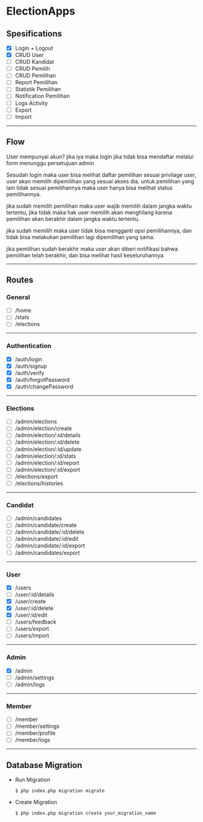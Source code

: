 # ElectionApps

## Spesifications

- [x] Login + Logout
- [x] CRUD User
- [ ] CRUD Kandidat
- [ ] CRUD Pemilih
- [ ] CRUD Pemilihan
- [ ] Report Pemilihan
- [ ] Statistik Pemilihan
- [ ] Notification Pemilihan
- [ ] Logs Activity
- [ ] Export
- [ ] Import
---

## Flow

User mempunyai akun?
 jika iya maka login
 jika tidak bisa mendaftar melalui form menunggu persetujuan admin

Sesudah login maka user bisa melihat daftar pemilihan
sesuai privilage user, user akan memilih dipemilihan yang sesuai akses dia, untuk pemilihan yang lain tidak sesuai pemilihannya maka user hanya bisa melihat status pemilihannya.

jika sudah memilih pemilihan maka user wajib memilih dalam jangka waktu tertentu, jika tidak maka hak user memilih akan menghilang karena pemilihan akan berakhir dalam jangka waktu tertentu.

jika sudah memilih maka user tidak bisa mengganti opsi pemilihannya, dan tidak bisa melakukan pemilihan lagi dipemilihan yang sama.

jika pemilihan sudah berakhir maka user akan diberi notifikasi bahwa pemilihan telah berakhir, dan bisa melihat hasil keseluruhannya.

---

## Routes
### General
- [ ] /home
- [ ] /stats
- [ ] /elections
---
### Authentication
- [x] /auth/login
- [x] /auth/signup
- [x] /auth/verify
- [x] /auth/forgotPassword
- [x] /auth/changePassword
---
### Elections
- [ ] /admin/elections
- [ ] /admin/election/create
- [ ] /admin/election/:id/details
- [ ] /admin/election/:id/delete
- [ ] /admin/election/:id/update
- [ ] /admin/election/:id/stats
- [ ] /admin/election/:id/report
- [ ] /admin/election/:id/export
- [ ] /elections/export
- [ ] /elections/histories
---
### Candidat
- [ ] /admin/candidates
- [ ] /admin/candidate/create
- [ ] /admin/candidate/:id/delete
- [ ] /admin/candidate/:id/edit
- [ ] /admin/candidate/:id/export
- [ ] /admin/candidates/export
---
### User
- [x] /users
- [ ] /user/:id/details
- [x] /user/create
- [x] /user/:id/delete
- [x] /user/:id/edit
- [ ] /users/feedback
- [ ] /users/export
- [ ] /users/import
---
### Admin
- [x] /admin
- [ ] /admin/settings
- [ ] /admin/logs
---
### Member
- [ ] /member
- [ ] /member/settings
- [ ] /member/profile
- [ ] /member/logs

---- 
## Database Migration

- Run Migration

	``
	$ php index.php migration migrate
	``

- Create Migration

	``
	$ php index.php migration create your_migration_name
	``

